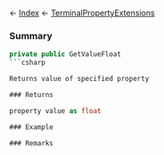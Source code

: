 ← [Index](Api-Index) ← [TerminalPropertyExtensions](Sandbox.ModAPI.Interfaces.TerminalPropertyExtensions)

### Summary

```csharp
private public GetValueFloat
```csharp

Returns value of specified property

### Returns

property value as float

### Example

### Remarks

